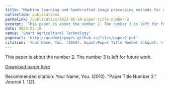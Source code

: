 ```yaml
---
title: "Machine learning and handcrafted image processing methods for classifying common weeds in corn field"
collection: publications
permalink: /publication/2023-05-10-paper-title-number-2
excerpt: 'This paper is about the number 2. The number 3 is left for future work.'
date: 2023-05-10
venue: 'Smart Agricultural Technology'
paperurl: 'http://academicpages.github.io/files/paper2.pdf'
citation: 'Your Name, You. (2010). &quot;Paper Title Number 2.&quot; <i>Journal 1</i>. 1(2).'
---
```

This paper is about the number 2. The number 3 is left for future work.

[Download paper here](http://academicpages.github.io/files/paper2.pdf)

Recommended citation: Your Name, You. (2010). "Paper Title Number 2." <i>Journal 1</i>. 1(2).
